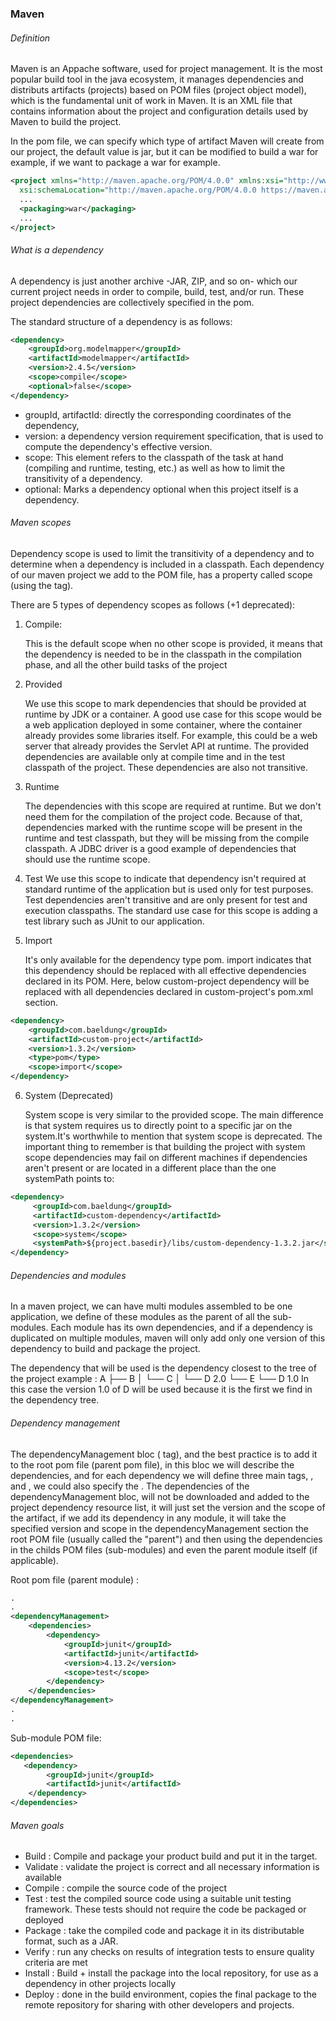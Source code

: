 ### Maven

###### Definition

Maven is an Appache software, used for project management. It is the most popular build tool in the java ecosystem, it manages dependencies and distributs artifacts (projects) based on POM files (project object model), which is the fundamental unit of work in Maven. It is an XML file that contains information about the project and configuration details used by Maven to build the project.

In the pom file, we can specify which type of artifact Maven will create from our project, the default value is jar, but it can be modified to build a war for example, if we want to package a war for example.

```xml
<project xmlns="http://maven.apache.org/POM/4.0.0" xmlns:xsi="http://www.w3.org/2001/XMLSchema-instance"
  xsi:schemaLocation="http://maven.apache.org/POM/4.0.0 https://maven.apache.org/xsd/maven-4.0.0.xsd">
  ...
  <packaging>war</packaging>
  ...
</project>
```

###### What is a dependency

A dependency is just another archive -JAR, ZIP, and so on- which our current project needs in order to compile, build, test, and/or run. These project dependencies are collectively specified in the pom.

The standard structure of a dependency is as follows:

```xml
<dependency>
    <groupId>org.modelmapper</groupId>
    <artifactId>modelmapper</artifactId>
    <version>2.4.5</version>
    <scope>compile</scope>
    <optional>false</scope>
</dependency>
```

- groupId, artifactId: directly the corresponding coordinates of the dependency,
- version: a dependency version requirement specification, that is used to compute the dependency's effective version.
- scope: This element refers to the classpath of the task at hand (compiling and runtime, testing, etc.) as well as how to limit the transitivity of a dependency.
- optional: Marks a dependency optional when this project itself is a dependency.

###### Maven scopes

Dependency scope is used to limit the transitivity of a dependency and to determine when a dependency is included in a classpath.
Each dependency of our maven project we add to the POM file, has a property called scope (using the <scope> tag).

There are 5 types of dependency scopes as follows (+1 deprecated):

1. Compile:

   This is the default scope when no other scope is provided, it means that the dependency is needed to be in the classpath in the compilation phase, and all the other build tasks of the project

2. Provided

   We use this scope to mark dependencies that should be provided at runtime by JDK or a container.
   A good use case for this scope would be a web application deployed in some container, where the container already provides some libraries itself. For example, this could be a web server that already provides the Servlet API at runtime.
   The provided dependencies are available only at compile time and in the test classpath of the project. These dependencies are also not transitive.

3. Runtime

   The dependencies with this scope are required at runtime. But we don't need them for the compilation of the project code. Because of that, dependencies marked with the runtime scope will be present in the runtime and test classpath, but they will be missing from the compile classpath.
   A JDBC driver is a good example of dependencies that should use the runtime scope.

4. Test
   We use this scope to indicate that dependency isn't required at standard runtime of the application but is used only for test purposes.
   Test dependencies aren't transitive and are only present for test and execution classpaths.
   The standard use case for this scope is adding a test library such as JUnit to our application.

5. Import

   It's only available for the dependency type pom.
   import indicates that this dependency should be replaced with all effective dependencies declared in its POM.
   Here, below custom-project dependency will be replaced with all dependencies declared in custom-project's pom.xml <dependencyManagement> section.

```xml
<dependency>
    <groupId>com.baeldung</groupId>
    <artifactId>custom-project</artifactId>
    <version>1.3.2</version>
    <type>pom</type>
    <scope>import</scope>
</dependency>

```

6. System (Deprecated)

   System scope is very similar to the provided scope. The main difference is that system requires us to directly point to a specific jar on the system.It's worthwhile to mention that system scope is deprecated.
   The important thing to remember is that building the project with system scope dependencies may fail on different machines if dependencies aren't present or are located in a different place than the one systemPath points to:

```xml
<dependency>
     <groupId>com.baeldung</groupId>
     <artifactId>custom-dependency</artifactId>
     <version>1.3.2</version>
     <scope>system</scope>
     <systemPath>${project.basedir}/libs/custom-dependency-1.3.2.jar</systemPath>
</dependency>
```

###### Dependencies and modules

In a maven project, we can have multi modules assembled to be one application, we define of these modules as the parent of all the sub-modules. Each module has its own dependencies, and if a dependency is duplicated on multiple modules, maven will only add only one version of this dependency to build and package the project.

The dependency that will be used is the dependency closest to the tree of the project example :
A
├── B
│ └── C
│ └── D 2.0
└── E
└── D 1.0
In this case the version 1.0 of D will be used because it is the first we find in the dependency tree.

###### Dependency management

The dependencyManagement bloc (<dependencyManagement> tag), and the best practice is to add it to the root pom file (parent pom file), in this bloc we will describe the dependencies, and for each dependency we will define three main tags, <gourpId>, <artifactId> and <version>, we could also specify the <scope>. The dependencies of the dependencyManagement bloc, will not be downloaded and added to the project dependency resource list, it will just set the version and the scope of the artifact, if we add its dependency in any module, it will take the specified version and scope in the dependencyManagement section the root POM file (usually called the "parent") and then using the dependencies in the childs POM files (sub-modules) and even the parent module itself (if applicable).

Root pom file (parent module) :

```xml
.
.
<dependencyManagement>
    <dependencies>
        <dependency>
            <groupId>junit</groupId>
            <artifactId>junit</artifactId>
            <version>4.13.2</version>
            <scope>test</scope>
        </dependency>
    </dependencies>
</dependencyManagement>
.
.
```

Sub-module POM file:

```xml
<dependencies>
   <dependency>
        <groupId>junit</groupId>
        <artifactId>junit</artifactId>
    </dependency>
</dependencies>
```

###### Maven goals

- Build : Compile and package your product build and put it in the target.
- Validate : validate the project is correct and all necessary information is available
- Compile : compile the source code of the project
- Test : test the compiled source code using a suitable unit testing framework. These tests should not require the code be packaged or deployed
- Package : take the compiled code and package it in its distributable format, such as a JAR.
- Verify : run any checks on results of integration tests to ensure quality criteria are met
- Install : Build + install the package into the local repository, for use as a dependency in other projects locally
- Deploy : done in the build environment, copies the final package to the remote repository for sharing with other developers and projects.
